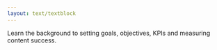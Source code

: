```yaml
---
layout: text/textblock
---
```

Learn the background to setting goals, objectives, KPIs and measuring content success. 
